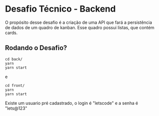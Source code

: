 # Desafio Técnico - Backend

O propósito desse desafio é a criação de uma API que fará a persistência de dados de um quadro de kanban. Esse quadro possui listas, que contém cards.

## Rodando o Desafio?

```
cd back/
yarn
yarn start
```

e

```
cd front/
yarn
yarn start
```

Existe um usuario pré cadastrado, o login é "letscode" e a senha é "lets@123"

